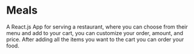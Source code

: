 # Meals
A React.js App for serving a restaurant, where you can choose from their menu and add to your cart, you can customize your order, amount, and price. After adding all the items you want to the cart you can order your food.
